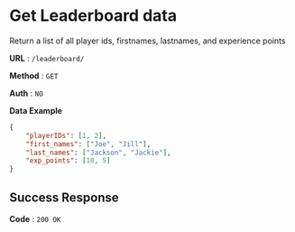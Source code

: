 # Get Leaderboard data
Return a list of all player ids, firstnames, lastnames, and experience points

**URL** : `/leaderboard/`

**Method** : `GET`

**Auth** : `NO`

**Data Example**

```json
{
    "playerIDs": [1, 2],
    "first_names": ["Joe", "Jill"],
    "last_names": ["Jackson", "Jackie"],
    "exp_points": [10, 5]
}
```

## Success Response
**Code** : `200 OK`


